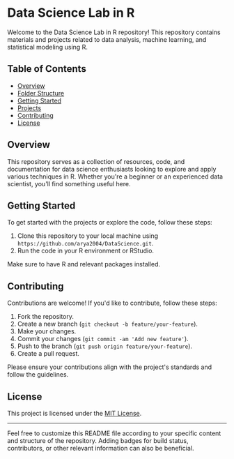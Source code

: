 # Data Science Lab in R

Welcome to the Data Science Lab in R repository! This repository contains materials and projects related to data analysis, machine learning, and statistical modeling using R.

## Table of Contents

- [Overview](#overview)
- [Folder Structure](#folder-structure)
- [Getting Started](#getting-started)
- [Projects](#projects)
- [Contributing](#contributing)
- [License](#license)

## Overview

This repository serves as a collection of resources, code, and documentation for data science enthusiasts looking to explore and apply various techniques in R. Whether you're a beginner or an experienced data scientist, you'll find something useful here.



## Getting Started

To get started with the projects or explore the code, follow these steps:

1. Clone this repository to your local machine using `https://github.com/arya2004/DataScience.git`.
2. Run the code in your R environment or RStudio.

Make sure to have R and relevant packages installed.



## Contributing

Contributions are welcome! If you'd like to contribute, follow these steps:

1. Fork the repository.
2. Create a new branch (`git checkout -b feature/your-feature`).
3. Make your changes.
4. Commit your changes (`git commit -am 'Add new feature'`).
5. Push to the branch (`git push origin feature/your-feature`).
6. Create a pull request.

Please ensure your contributions align with the project's standards and follow the guidelines.

## License

This project is licensed under the [MIT License](LICENSE).

---

Feel free to customize this README file according to your specific content and structure of the repository. Adding badges for build status, contributors, or other relevant information can also be beneficial.